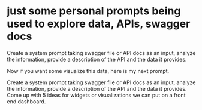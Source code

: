 # just some personal prompts being used to explore data, APIs, swagger docs

Create a system prompt taking swagger file or API docs as an input, analyze the information, provide a description of the API
and the data it provides. 

Now if you want some visualize this data, here is my next prompt.

Create a system prompt taking swagger file or API docs as an input, analyze the information, provide a description of the API
and the data it provides. Come up with 5 ideas for widgets or visualizations we can put on a front end dashboard. 